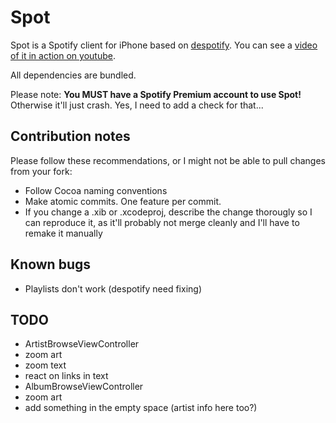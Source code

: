 Spot
=========================

Spot is a Spotify client for iPhone based on [despotify](http://despotify.se/ "despotify - the open source Spotify client library"). You can see a [video of it in action on youtube](http://www.youtube.com/watch?v=ARKnvnOCJJg "YouTube - The Birth of Spot, the iPhone Spotify Client").

All dependencies are bundled.

Please note: **You MUST have a Spotify Premium account to use Spot!** Otherwise it'll just crash. Yes, I need to add a check for that...


Contribution notes
------------------------
Please follow these recommendations, or I might not be able to pull changes from your fork:

- Follow Cocoa naming conventions
- Make atomic commits. One feature per commit.
- If you change a .xib or .xcodeproj, describe the change thorougly so I can reproduce it, as it'll probably not merge cleanly and I'll have to remake it manually

Known bugs
------------------------
- Playlists don't work (despotify need fixing)


TODO
----
- ArtistBrowseViewController
 - zoom art
 - zoom text
 - react on links in text
- AlbumBrowseViewController
 - zoom art
 - add something in the empty space (artist info here too?)